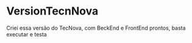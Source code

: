 # VersionTecnNova

Criei essa versão do TecNova, com BeckEnd e FrontEnd prontos, basta executar e testa
